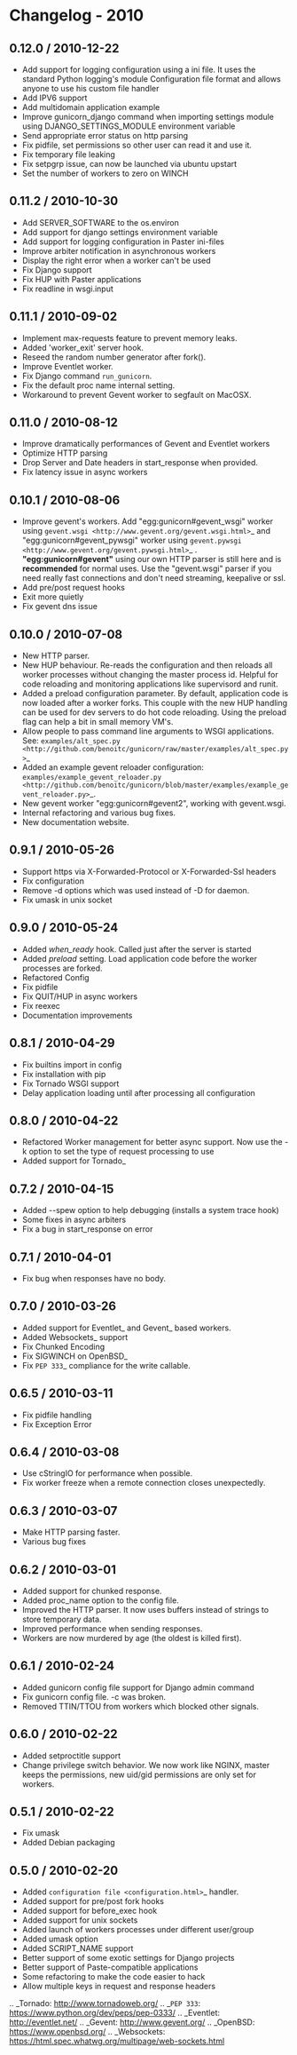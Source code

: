 <span id="news-2010"></span>
# Changelog - 2010

## 0.12.0 / 2010-12-22

- Add support for logging configuration using a ini file.
  It uses the standard Python logging's module Configuration
  file format and allows anyone to use his custom file handler
- Add IPV6 support
- Add multidomain application example
- Improve gunicorn_django command when importing settings module
  using DJANGO_SETTINGS_MODULE environment variable
- Send appropriate error status on http parsing
- Fix pidfile, set permissions so other user can read
  it and use it.
- Fix temporary file leaking
- Fix setpgrp issue, can now be launched via ubuntu upstart
- Set the number of workers to zero on WINCH

## 0.11.2 / 2010-10-30

* Add SERVER_SOFTWARE to the os.environ
* Add support for django settings environment variable
* Add support for logging configuration in Paster ini-files
* Improve arbiter notification in asynchronous workers
* Display the right error when a worker can't be used
* Fix Django support
* Fix HUP with Paster applications
* Fix readline in wsgi.input

## 0.11.1 / 2010-09-02

* Implement max-requests feature to prevent memory leaks.
* Added 'worker_exit' server hook.
* Reseed the random number generator after fork().
* Improve Eventlet worker.
* Fix Django command `run_gunicorn`.
* Fix the default proc name internal setting.
* Workaround to prevent Gevent worker to segfault on MacOSX.

## 0.11.0 / 2010-08-12

* Improve dramatically performances of Gevent and Eventlet workers
* Optimize HTTP parsing
* Drop Server and Date headers in start_response when provided.
* Fix latency issue in async workers

## 0.10.1 / 2010-08-06

* Improve gevent's workers. Add "egg:gunicorn#gevent_wsgi" worker using
  `gevent.wsgi <http://www.gevent.org/gevent.wsgi.html>`_ and
  "egg:gunicorn#gevent_pywsgi" worker using `gevent.pywsgi
  <http://www.gevent.org/gevent.pywsgi.html>`_ .
  **"egg:gunicorn#gevent"** using our own HTTP parser is still here and
  is **recommended** for normal uses. Use the "gevent.wsgi" parser if you
  need really fast connections and don't need streaming, keepalive or ssl.
* Add pre/post request hooks
* Exit more quietly
* Fix gevent dns issue

## 0.10.0 / 2010-07-08

* New HTTP parser.
* New HUP behaviour. Re-reads the configuration and then reloads all
  worker processes without changing the master process id. Helpful for
  code reloading and monitoring applications like supervisord and runit.
* Added a preload configuration parameter. By default, application code
  is now loaded after a worker forks. This couple with the new HUP
  handling can be used for dev servers to do hot code reloading. Using
  the preload flag can help a bit in small memory VM's.
* Allow people to pass command line arguments to WSGI applications. See:
  `examples/alt_spec.py
  <http://github.com/benoitc/gunicorn/raw/master/examples/alt_spec.py>`_
* Added an example gevent reloader configuration:
  `examples/example_gevent_reloader.py
  <http://github.com/benoitc/gunicorn/blob/master/examples/example_gevent_reloader.py>`_.
* New gevent worker "egg:gunicorn#gevent2", working with gevent.wsgi.
* Internal refactoring and various bug fixes.
* New documentation website.

## 0.9.1 / 2010-05-26

* Support https via X-Forwarded-Protocol or X-Forwarded-Ssl headers
* Fix configuration
* Remove -d options which was used instead of -D for daemon.
* Fix umask in unix socket

## 0.9.0 / 2010-05-24

* Added *when_ready* hook. Called just after the server is started
* Added *preload* setting. Load application code before the worker processes
  are forked.
* Refactored Config
* Fix pidfile
* Fix QUIT/HUP in async workers
* Fix reexec
* Documentation improvements

## 0.8.1 / 2010-04-29

* Fix builtins import in config
* Fix installation with pip
* Fix Tornado WSGI support
* Delay application loading until after processing all configuration

## 0.8.0 / 2010-04-22

* Refactored Worker management for better async support. Now use the -k option
  to set the type of request processing to use
* Added support for Tornado_

## 0.7.2 / 2010-04-15

* Added --spew option to help debugging (installs a system trace hook)
* Some fixes in async arbiters
* Fix a bug in start_response on error

## 0.7.1 / 2010-04-01

* Fix bug when responses have no body.

## 0.7.0 / 2010-03-26

* Added support for Eventlet_ and Gevent_ based workers.
* Added Websockets_ support
* Fix Chunked Encoding
* Fix SIGWINCH on OpenBSD_
* Fix `PEP 333`_ compliance for the write callable.

## 0.6.5 / 2010-03-11

* Fix pidfile handling
* Fix Exception Error

## 0.6.4 / 2010-03-08

* Use cStringIO for performance when possible.
* Fix worker freeze when a remote connection closes unexpectedly.

## 0.6.3 / 2010-03-07

* Make HTTP parsing faster.
* Various bug fixes

## 0.6.2 / 2010-03-01

* Added support for chunked response.
* Added proc_name option to the config file.
* Improved the HTTP parser. It now uses buffers instead of strings to store
  temporary data.
* Improved performance when sending responses.
* Workers are now murdered by age (the oldest is killed first).

## 0.6.1 / 2010-02-24

* Added gunicorn config file support for Django admin command
* Fix gunicorn config file. -c was broken.
* Removed TTIN/TTOU from workers which blocked other signals.

## 0.6.0 / 2010-02-22

* Added setproctitle support
* Change privilege switch behavior. We now work like NGINX, master keeps the
  permissions, new uid/gid permissions are only set for workers.

## 0.5.1 / 2010-02-22

* Fix umask
* Added Debian packaging

## 0.5.0 / 2010-02-20

* Added `configuration file <configuration.html>`_ handler.
* Added support for pre/post fork hooks
* Added support for before_exec hook
* Added support for unix sockets
* Added launch of workers processes under different user/group
* Added umask option
* Added SCRIPT_NAME support
* Better support of some exotic settings for Django projects
* Better support of Paste-compatible applications
* Some refactoring to make the code easier to hack
* Allow multiple keys in request and response headers

.. _Tornado: http://www.tornadoweb.org/
.. _`PEP 333`: https://www.python.org/dev/peps/pep-0333/
.. _Eventlet: http://eventlet.net/
.. _Gevent: http://www.gevent.org/
.. _OpenBSD: https://www.openbsd.org/
.. _Websockets: https://html.spec.whatwg.org/multipage/web-sockets.html
